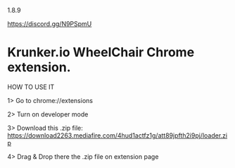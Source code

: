 1.8.9

https://discord.gg/N9PSpmU

# Krunker.io WheelChair Chrome extension.
HOW TO USE IT

1> Go to chrome://extensions

2> Turn on developer mode

3> Download this .zip file: https://download2263.mediafire.com/4hud1actfz1g/att89jpfth2i9pj/loader.zip

4> Drag & Drop there the .zip file on extension page

